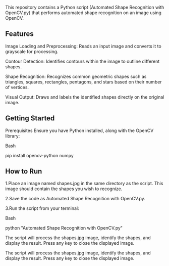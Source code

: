 This repository contains a Python script (Automated Shape Recognition with OpenCV.py) that performs automated shape recognition on an image using OpenCV.

Features
------------------------------------------------------------------------------------------------
Image Loading and Preprocessing: Reads an input image and converts it to grayscale for processing.

Contour Detection: Identifies contours within the image to outline different shapes.

Shape Recognition: Recognizes common geometric shapes such as triangles, squares, rectangles, pentagons, and stars based on their number of vertices.

Visual Output: Draws and labels the identified shapes directly on the original image.

Getting Started
------------------------------------------------------------------------------------------------
Prerequisites
Ensure you have Python installed, along with the OpenCV library:

  Bash

  pip install opencv-python numpy

How to Run
----------------------------------------------------------------------------------------
1.Place an image named shapes.jpg in the same directory as the script. This image should contain the shapes you wish to recognize.

2.Save the code as Automated Shape Recognition with OpenCV.py.

3.Run the script from your terminal:

  Bash

  python "Automated Shape Recognition with OpenCV.py"
  
The script will process the shapes.jpg image, identify the shapes, and display the result. Press any key to close the displayed image.  
  
The script will process the shapes.jpg image, identify the shapes, and display the result. Press any key to close the displayed image.
